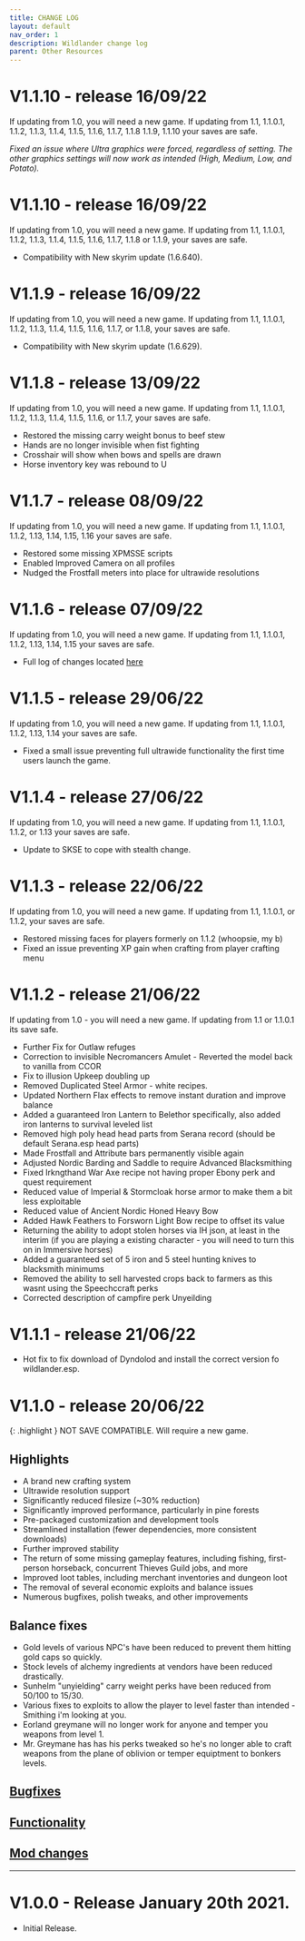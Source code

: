 ```yaml
---
title: CHANGE LOG
layout: default
nav_order: 1
description: Wildlander change log
parent: Other Resources
---
```


# V1.1.10 - release 16/09/22 
If updating from 1.0, you will need a new game. If updating from 1.1, 1.1.0.1, 1.1.2, 1.1.3, 1.1.4, 1.1.5, 1.1.6, 1.1.7, 1.1.8 1.1.9, 1.1.10 your saves are safe.

*Fixed an issue where Ultra graphics were forced, regardless of setting. The other graphics settings will now work as intended (High, Medium, Low, and Potato).*

# V1.1.10 - release 16/09/22 
If updating from 1.0, you will need a new game. If updating from 1.1, 1.1.0.1, 1.1.2, 1.1.3, 1.1.4, 1.1.5, 1.1.6, 1.1.7, 1.1.8 or 1.1.9, your saves are safe.

* Compatibility with New skyrim update (1.6.640).

# V1.1.9 - release 16/09/22 
If updating from 1.0, you will need a new game. If updating from 1.1, 1.1.0.1, 1.1.2, 1.1.3, 1.1.4, 1.1.5, 1.1.6, 1.1.7, or 1.1.8, your saves are safe.

* Compatibility with New skyrim update (1.6.629).

# V1.1.8 - release 13/09/22 
If updating from 1.0, you will need a new game. If updating from 1.1, 1.1.0.1, 1.1.2, 1.1.3, 1.1.4, 1.1.5, 1.1.6, or 1.1.7, your saves are safe.

* Restored the missing carry weight bonus to beef stew
* Hands are no longer invisible when fist fighting
* Crosshair will show when bows and spells are drawn
* Horse inventory key was rebound to U

# V1.1.7 - release 08/09/22 
If updating from 1.0, you will need a new game. If updating from 1.1, 1.1.0.1, 1.1.2, 1.13, 1.14, 1.15, 1.16 your saves are safe.

* Restored some missing XPMSSE scripts
* Enabled Improved Camera on all profiles
* Nudged the Frostfall meters into place for ultrawide resolutions

# V1.1.6 - release 07/09/22 
If updating from 1.0, you will need a new game. If updating from 1.1, 1.1.0.1, 1.1.2, 1.13, 1.14, 1.15 your saves are safe.

* Full log of changes located [here](../14-ModlistVersions/1.1.6-Release-Notes)

# V1.1.5 - release 29/06/22 
If updating from 1.0, you will need a new game. If updating from 1.1, 1.1.0.1, 1.1.2, 1.13, 1.14 your saves are safe.

* Fixed a small issue preventing full ultrawide functionality the first time users launch the game.

# V1.1.4 - release 27/06/22 
If updating from 1.0, you will need a new game. If updating from 1.1, 1.1.0.1, 1.1.2, or 1.13 your saves are safe.

* Update to SKSE to cope with stealth change.

# V1.1.3 - release 22/06/22 

If updating from 1.0, you will need a new game. If updating from 1.1, 1.1.0.1, or 1.1.2, your saves are safe.

* Restored missing faces for players formerly on 1.1.2 (whoopsie, my b)
* Fixed an issue preventing XP gain when crafting from player crafting menu

# V1.1.2 - release 21/06/22 

If updating from 1.0 - you will need a new game. If updating from 1.1 or 1.1.0.1 its save safe.

* Further Fix for Outlaw refuges
* Correction to invisible Necromancers Amulet - Reverted the model back to vanilla from CCOR
* Fix to illusion Upkeep doubling up
* Removed Duplicated Steel Armor - white recipes.
* Updated Northern Flax effects to remove instant duration and improve balance
* Added a guaranteed Iron Lantern to Belethor specifically, also added iron lanterns to survival leveled list
* Removed high poly head head parts from Serana record (should be default Serana.esp head parts)
* Made Frostfall and Attribute bars permanently visible again
* Adjusted Nordic Barding and Saddle to require Advanced Blacksmithing
* Fixed Irkngthand War Axe recipe not having proper Ebony perk and quest requirement
* Reduced value of Imperial & Stormcloak horse armor to make them a bit less exploitable
* Reduced value of Ancient Nordic Honed Heavy Bow
* Added Hawk Feathers to Forsworn Light Bow recipe to offset its value
* Returning the ability to adopt stolen horses via IH json, at least in the interim (if you are playing a existing character - you will need to turn this on in Immersive horses)
* Added a guaranteed set of 5 iron and 5 steel hunting knives to blacksmith minimums
* Removed the ability to sell harvested crops back to farmers as this wasnt using the Speechccraft perks
* Corrected description of campfire perk Unyeilding


# V1.1.1 - release 21/06/22
* Hot fix to fix download of Dyndolod and install the correct version fo wildlander.esp.

# V1.1.0 - release 20/06/22

{: .highlight } NOT SAVE COMPATIBLE. Will require a new game.

## Highlights  
* A brand new crafting system
* Ultrawide resolution support
* Significantly reduced filesize (~30% reduction)
* Significantly improved performance, particularly in pine forests
* Pre-packaged customization and development tools
* Streamlined installation (fewer dependencies, more consistent downloads)
* Further improved stability
* The return of some missing gameplay features, including fishing, first-person horseback, concurrent Thieves Guild jobs, and more
* Improved loot tables, including merchant inventories and dungeon loot
* The removal of several economic exploits and balance issues
* Numerous bugfixes, polish tweaks, and other improvements

## Balance fixes
* Gold levels of various NPC's have been reduced to prevent them hitting gold caps so quickly.
* Stock levels of alchemy ingredients at vendors have been reduced drastically.
* Sunhelm "unyielding" carry weight perks have been reduced from 50/100 to 15/30.
* Various fixes to exploits to allow the player to level faster than intended - Smithing i'm looking at you.
* Eorland greymane will no longer work for anyone and temper you weapons from level 1.
* Mr. Greymane has has his perks tweaked so he's no longer able to craft weapons from the plane of oblivion or temper equiptment to bonkers levels.

## [Bugfixes](../14-ModlistVersions/Release-notes---Wildlander---Version-1.1.0#bug)
## [Functionality](../14-ModlistVersions//Release-notes---Wildlander---Version-1.1.0#Functionality)
## [Mod changes](../14-ModlistVersions//Release-notes---Wildlander---Version-1.1.0#mod-changes)

----

# V1.0.0 - Release January 20th 2021.

* Initial Release.
